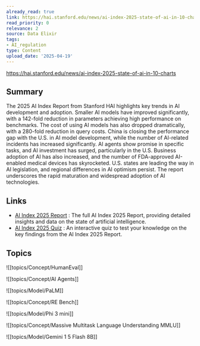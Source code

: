 ```yaml
---
already_read: true
link: https://hai.stanford.edu/news/ai-index-2025-state-of-ai-in-10-charts
read_priority: 0
relevance: 2
source: Data Elixir
tags:
- AI_regulation
type: Content
upload_date: '2025-04-19'
---
```


https://hai.stanford.edu/news/ai-index-2025-state-of-ai-in-10-charts
## Summary

The 2025 AI Index Report from Stanford HAI highlights key trends in AI development and adoption. Smaller AI models have improved significantly, with a 142-fold reduction in parameters achieving high performance on benchmarks. The cost of using AI models has also dropped dramatically, with a 280-fold reduction in query costs. China is closing the performance gap with the U.S. in AI model development, while the number of AI-related incidents has increased significantly. AI agents show promise in specific tasks, and AI investment has surged, particularly in the U.S. Business adoption of AI has also increased, and the number of FDA-approved AI-enabled medical devices has skyrocketed. U.S. states are leading the way in AI legislation, and regional differences in AI optimism persist. The report underscores the rapid maturation and widespread adoption of AI technologies.
## Links

- [AI Index 2025 Report](https://hai.stanford.edu/ai-index/2025-ai-index-report) : The full AI Index 2025 Report, providing detailed insights and data on the state of artificial intelligence.
- [AI Index 2025 Quiz](https://hai.stanford.edu/news/how-well-do-you-know-the-state-of-ai) : An interactive quiz to test your knowledge on the key findings from the AI Index 2025 Report.

## Topics

![[topics/Concept/HumanEval]]

![[topics/Concept/AI Agents]]

![[topics/Model/PaLM]]

![[topics/Concept/RE Bench]]

![[topics/Model/Phi 3 mini]]

![[topics/Concept/Massive Multitask Language Understanding MMLU]]

![[topics/Model/Gemini 1 5 Flash 8B]]